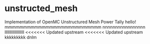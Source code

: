 # unstructed_mesh
Implementation of OpenMC Unstructured Mesh Power Tally
hello!
mmmmmmmmmmmmmmmmmmmmmmmmmm
nnnnnnnnnnnnnnnnn
lllllllllllllllllll
<<<<<<< Updated upstream
<<<<<<< Updated upstream
kkkkkkkkk
dnlm